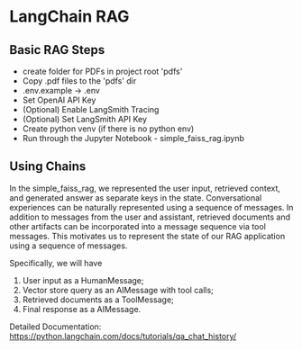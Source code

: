 # LangChain RAG

## Basic RAG Steps
* create folder for PDFs in project root 'pdfs'
* Copy .pdf files to the 'pdfs' dir
* .env.example -> .env
* Set OpenAI API Key
* (Optional) Enable LangSmith Tracing
* (Optional) Set LangSmith API Key
* Create python venv (if there is no python env)
* Run through the Jupyter Notebook - simple_faiss_rag.ipynb

## Using Chains

In the simple_faiss_rag, we represented the user input, 
retrieved context, and generated answer as separate keys in the state. 
Conversational experiences can be naturally represented using a sequence of messages. 
In addition to messages from the user and assistant, retrieved documents and other artifacts can be incorporated 
into a message sequence via tool messages. This motivates us to represent the state of our RAG application using 
a sequence of messages. 

Specifically, we will have

1. User input as a HumanMessage;
2. Vector store query as an AIMessage with tool calls;
3. Retrieved documents as a ToolMessage;
4. Final response as a AIMessage.

Detailed Documentation: https://python.langchain.com/docs/tutorials/qa_chat_history/
